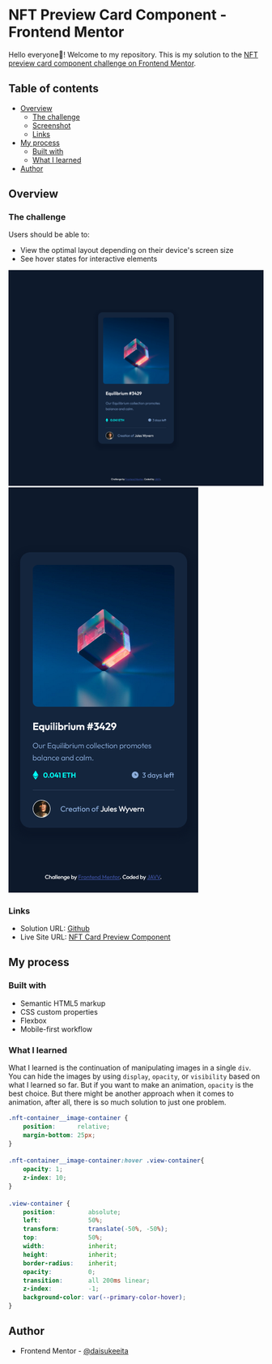 # NFT Preview Card Component - Frontend Mentor

Hello everyone👋! Welcome to my repository. This is my solution to the [NFT preview card component challenge on Frontend Mentor](https://www.frontendmentor.io/challenges/nft-preview-card-component-SbdUL_w0U). 

## Table of contents

- [Overview](#overview)
  - [The challenge](#the-challenge)
  - [Screenshot](#screenshot)
  - [Links](#links)
- [My process](#my-process)
  - [Built with](#built-with)
  - [What I learned](#what-i-learned)
- [Author](#author)

## Overview

### The challenge

Users should be able to:

- View the optimal layout depending on their device's screen size
- See hover states for interactive elements

![](images/nft-card-preview-component__desktop.png)
![](images/nft-card-preview-component__mobile.png)

### Links

- Solution URL: [Github](https://github.com/daisukeeita/NFT-Card-Preview-Component)
- Live Site URL: [NFT Card Preview Component](https://daisukeeita.github.io/NFT-Card-Preview-Component/)

## My process

### Built with

- Semantic HTML5 markup
- CSS custom properties
- Flexbox
- Mobile-first workflow

### What I learned

What I learned is the continuation of manipulating images in a single `div`. You can hide the images by using `display`, `opacity`, or `visibility` based on what I learned so far. But if you want to make an animation, `opacity` is the best choice. But there might be another approach when it comes to animation, after all, there is so much solution to just one problem. 

```css
.nft-container__image-container {
    position:      relative;
    margin-bottom: 25px;
}

.nft-container__image-container:hover .view-container{
    opacity: 1;
    z-index: 10;
}

.view-container {
    position:         absolute;
    left:             50%;
    transform:        translate(-50%, -50%);
    top:              50%;
    width:            inherit;
    height:           inherit;
    border-radius:    inherit;
    opacity:          0;
    transition:       all 200ms linear;
    z-index:          -1;
    background-color: var(--primary-color-hover);
}
```

## Author

- Frontend Mentor - [@daisukeeita](https://www.frontendmentor.io/profile/daisukeeita)